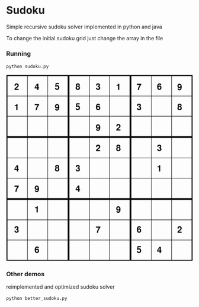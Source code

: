 # Sudoku

Simple recursive sudoku solver implemented in python and java

To change the initial sudoku grid just change the array in the file

### Running
```bash
python sudoku.py
```

![sudoku demo](sudoku_demo.png)

### Other demos

reimplemented and optimized sudoku solver
```bash
python better_sudoku.py
```
